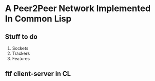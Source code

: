 # A Peer2Peer Network Implemented In Common Lisp

## Stuff to do

1. Sockets
2. Trackers
3. Features

## ftf client-server in CL
